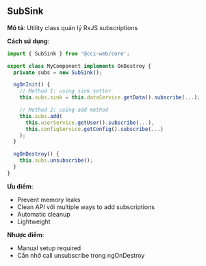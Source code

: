 ## SubSink

**Mô tả**: Utility class quản lý RxJS subscriptions

**Cách sử dụng**:

```typescript
import { SubSink } from '@cci-web/core';

export class MyComponent implements OnDestroy {
  private subs = new SubSink();

  ngOnInit() {
    // Method 1: using sink setter
    this.subs.sink = this.dataService.getData().subscribe(...);

    // Method 2: using add method
    this.subs.add(
      this.userService.getUser().subscribe(...),
      this.configService.getConfig().subscribe(...)
    );
  }

  ngOnDestroy() {
    this.subs.unsubscribe();
  }
}
```

**Ưu điểm**:

- Prevent memory leaks
- Clean API với multiple ways to add subscriptions
- Automatic cleanup
- Lightweight

**Nhược điểm**:

- Manual setup required
- Cần nhớ call unsubscribe trong ngOnDestroy
